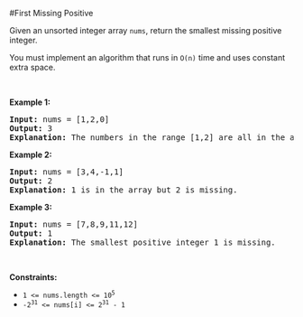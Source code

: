 #First Missing Positive
<p>Given an unsorted integer array <code>nums</code>, return the smallest missing positive integer.</p>
<p>You must implement an algorithm that runs in <code>O(n)</code> time and uses constant extra space.</p>
<p> </p>
<p><strong class="example">Example 1:</strong></p>
<pre><strong>Input:</strong> nums = [1,2,0]
<strong>Output:</strong> 3
<strong>Explanation:</strong> The numbers in the range [1,2] are all in the array.
</pre>
<p><strong class="example">Example 2:</strong></p>
<pre><strong>Input:</strong> nums = [3,4,-1,1]
<strong>Output:</strong> 2
<strong>Explanation:</strong> 1 is in the array but 2 is missing.
</pre>
<p><strong class="example">Example 3:</strong></p>
<pre><strong>Input:</strong> nums = [7,8,9,11,12]
<strong>Output:</strong> 1
<strong>Explanation:</strong> The smallest positive integer 1 is missing.
</pre>
<p> </p>
<p><strong>Constraints:</strong></p>
<ul>
<li><code>1 &lt;= nums.length &lt;= 10<sup>5</sup></code></li>
<li><code>-2<sup>31</sup> &lt;= nums[i] &lt;= 2<sup>31</sup> - 1</code></li>
</ul>
